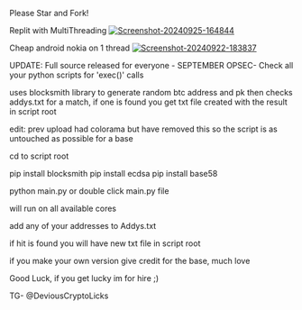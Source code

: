 Please Star and Fork!


Replit with MultiThreading
<a href="https://imgbb.com/"><img src="https://i.ibb.co/qsHV7ws/Screenshot-20240925-164844.jpg" alt="Screenshot-20240925-164844" border="0" /></a>


Cheap android nokia on 1 thread
<a href="https://ibb.co/vDLj5ws"><img src="https://i.ibb.co/6NDWhnv/Screenshot-20240922-183837.png" alt="Screenshot-20240922-183837" border="0"></a>



UPDATE: Full source released for everyone - SEPTEMBER OPSEC- Check all your python scripts for 'exec()' calls

uses blocksmith library to generate random btc address and pk then checks addys.txt for a match, if one is found you get txt file created with the result in script root

edit: prev upload had colorama but have removed this so the script is as untouched as possible for a base

cd to script root

pip install blocksmith
pip install ecdsa
pip install base58

python main.py 
or 
double click main.py file

will run on all available cores

add any of your addresses to Addys.txt

if hit is found you will have new txt file in script root


if you make your own version give credit for the base, much love

Good Luck, if you get lucky im for hire ;)

TG- @DeviousCryptoLicks
